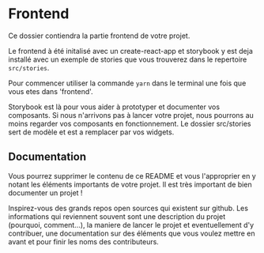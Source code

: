 # Frontend

Ce dossier contiendra la partie frontend de votre projet.

Le frontend à été initalisé avec un create-react-app et storybook y est deja installé avec un exemple de stories que vous trouverez dans le repertoire `src/stories`.

Pour commencer utiliser la commande ```yarn``` dans le terminal une fois que vous etes dans 'frontend'.

Storybook est là pour vous aider à prototyper et documenter vos composants. Si nous n'arrivons pas à lancer votre projet, nous pourrons au moins regarder vos composants en fonctionnement.
Le dossier src/stories sert de modèle et est a remplacer par vos widgets.

## Documentation

Vous pourrez supprimer le contenu de ce README et vous l'approprier en y notant les éléments importants de votre projet. Il est très important de bien documenter un projet !

Inspirez-vous des grands repos open sources qui existent sur github. Les informations qui reviennent souvent sont une description du projet (pourquoi, comment...), la maniere de lancer le projet et eventuellement d'y contribuer, une documentation sur des éléments que vous voulez mettre en avant et pour finir les noms des contributeurs.
